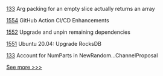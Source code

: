 
[133](https://github.com/hyperledger-labs/firefly-ethconnect/issues/133) Arg packing for an empty slice actually returns an array

[1554](https://github.com/hyperledger/indy-plenum/issues/1554) GitHub Action CI/CD Enhancements

[1552](https://github.com/hyperledger/indy-plenum/issues/1552) Upgrade and unpin remaining dependencies 

[1551](https://github.com/hyperledger/indy-plenum/issues/1551) Ubuntu 20.04: Upgrade RocksDB

[133](https://github.com/hyperledger-labs/go-perun/issues/133) Account for NumParts in NewRandom...ChannelProposal


[See more >>>](https://start-here.hyperledger.org/issues)
